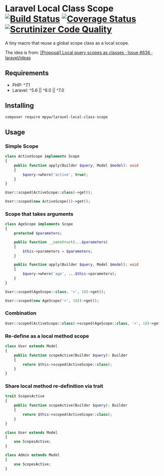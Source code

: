 # Laravel Local Class Scope [![Build Status](https://travis-ci.org/mpyw/laravel-local-class-scope.svg?branch=master)](https://travis-ci.org/mpyw/laravel-local-class-scope) [![Coverage Status](https://coveralls.io/repos/github/mpyw/laravel-local-class-scope/badge.svg?branch=master)](https://coveralls.io/github/mpyw/laravel-local-class-scope?branch=master) [![Scrutinizer Code Quality](https://scrutinizer-ci.com/g/mpyw/laravel-local-class-scope/badges/quality-score.png?b=master)](https://scrutinizer-ci.com/g/mpyw/laravel-local-class-scope/?branch=master)

A tiny macro that reuse a global scope class as a local scope.

The idea is from: [[Proposal] Local query scopes as classes · Issue #636 · laravel/ideas](https://github.com/laravel/ideas/issues/636)

## Requirements

- PHP: ^7.1
- Laravel: ^5.6 || ^6.0 || ^7.0

## Installing

```bash
composer require mpyw/laravel-local-class-scope
```

## Usage

### Simple Scope

```php
class ActiveScope implements Scope
{
    public function apply(Builder $query, Model $model): void
    {
        $query->where('active', true);
    }
}
```

```php
User::scoped(ActiveScope::class)->get();
```

```php
User::scoped(new ActiveScope())->get();
```

### Scope that takes arguments

```php
class AgeScope implements Scope
{
    protected $parameters;

    public function __construct(...$parameters)
    {
        $this->parameters = $parameters;
    }

    public function apply(Builder $query, Model $model): void
    {
        $query->where('age', ...$this->parameters);
    }
}
```

```php
User::scoped(AgeScope::class, '>', 18)->get();
```

```php
User::scoped(new AgeScope('>', 18))->get();
```

### Combination

```php
User::scoped(ActiveScope::class)->scoped(AgeScope::class, '>', 18)->get();
```

### Re-define as a local method scope

```php
class User extends Model
{
    public function scopeActive(Builder $query): Builder
    {
        return $this->scoped(ActiveScope::class);
    }
}
```

### Share local method re-definition via trait

```php
trait ScopesActive
{
    public function scopeActive(Builder $query): Builder
    {
        return $this->scoped(ActiveScope::class);
    }    
}
```

```php
class User extends Model
{
    use ScopesActive;
}
```

```php
class Admin extends Model
{
    use ScopesActive;
}
```
